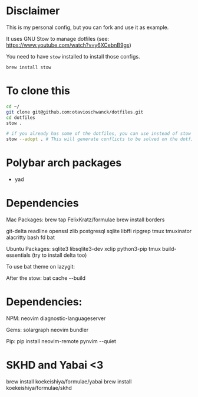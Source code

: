 # Disclaimer
This is my personal config, but you can fork and use it as example.

It uses GNU Stow to manage dotfiles (see: https://www.youtube.com/watch?v=y6XCebnB9gs)

You need to have `stow` installed to install those configs.

`brew install stow`
# To clone this

```sh
cd ~/
git clone git@github.com:otavioschwanck/dotfiles.git
cd dotfiles
stow .

# if you already has some of the dotfiles, you can use instead of stow . :
stow --adopt . # This will generate conflicts to be solved on the dotfiles repository, make sure to fix them.
```


# Polybar arch packages
- yad 

# Dependencies

Mac Packages:
brew tap FelixKratz/formulae
brew install borders

git-delta readline openssl zlib postgresql sqlite libffi ripgrep tmux tmuxinator alacritty bash fd bat

Ubuntu Packages:
sqlite3 libsqlite3-dev xclip python3-pip tmux build-essentials
(try to install delta too)

To use bat theme on lazygit:

After the stow: bat cache --build
# Dependencies:

NPM:
neovim diagnostic-languageserver

Gems:
solargraph neovim bundler

Pip:
pip install neovim-remote pynvim --quiet

# SKHD and Yabai <3
brew install koekeishiya/formulae/yabai
brew install koekeishiya/formulae/skhd
